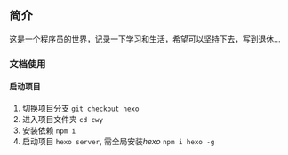 ## 简介

这是一个程序员的世界，记录一下学习和生活，希望可以坚持下去，写到退休...

### 文档使用

#### 启动项目

1. 切换项目分支 `git checkout hexo`
2. 进入项目文件夹 `cd cwy`
3. 安装依赖 `npm i`
4. 启动项目 `hexo server`, 需全局安装*hexo* `npm i hexo -g`
